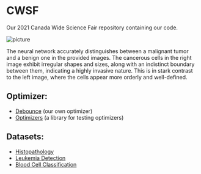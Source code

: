 # CWSF
Our 2021 Canada Wide Science Fair repository containing our code.

![picture](https://user-images.githubusercontent.com/62809012/113470838-76ef6280-9426-11eb-8cd8-2e638ea22740.JPG)

The neural network accurately distinguishes between a malignant tumor and a benign one in the provided images. The cancerous cells in the right image exhibit irregular shapes and sizes, along with an indistinct boundary between them, indicating a highly invasive nature. This is in stark contrast to the left image, where the cells appear more orderly and well-defined.

## Optimizer:
- [Debounce](https://www.overleaf.com/read/rxntpctkzbxt) (our own optimizer)
- [Optimizers](https://replit.com/@KoralKulacoglu/Optimizers) (a library for testing optimizers)

## Datasets:
- [Histopathology](https://www.kaggle.com/c/histopathologic-cancer-detection/data)
- [Leukemia Detection](https://www.kaggle.com/andrewmvd/leukemia-classification)
- [Blood Cell Classification](https://www.kaggle.com/paultimothymooney/blood-cells)
